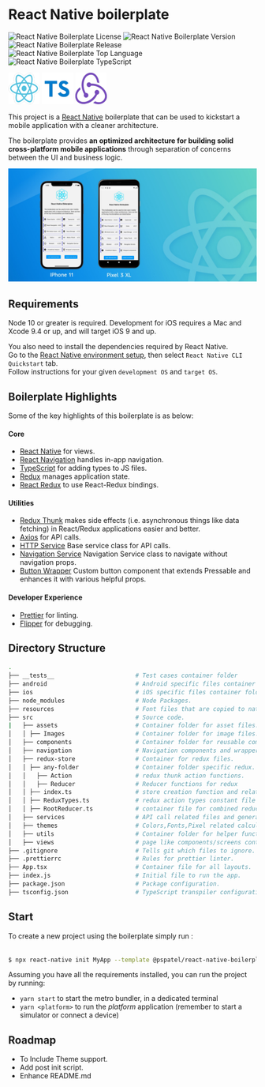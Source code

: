 # React Native boilerplate

![React Native Boilerplate License](https://img.shields.io/github/license/Parth-coditas/react-native-boilerplate?logo=MIT)
![React Native Boilerplate Version](https://img.shields.io/badge/version-v1.0-blue)
![React Native Boilerplate Release](https://img.shields.io/badge/release-may-yellow)
![React Native Boilerplate Top Language](https://img.shields.io/github/languages/top/Parth-coditas/react-native-boilerplate)
![React Native Boilerplate TypeScript](https://img.shields.io/badge/language-ts-blue)

[![React Native](./.github/react.png)](https://github.com/facebook/react-native)
[![TypeScript](./.github/typescript.png)](https://www.typescriptlang.org/)
[![Redux](./.github/redux.png)](https://github.com/reactjs/redux)

This project is a [React Native](https://facebook.github.io/react-native/) boilerplate that can be used to kickstart a mobile application with a cleaner architecture.

The boilerplate provides **an optimized architecture for building solid cross-platform mobile applications** through separation of concerns between the UI and business logic.

[![Boilplate Screenshot](./.github/boilerplate-screenshot.jpg)](https://github.com/Parth-coditas/react-native-boilerplate/tree/main/.github/boilerplate-screenshot.jpg)

## Requirements

Node 10 or greater is required. Development for iOS requires a Mac and Xcode 9.4 or up, and will target iOS 9 and up.

You also need to install the dependencies required by React Native.  
Go to the [React Native environment setup](https://reactnative.dev/docs/environment-setup), then select `React Native CLI Quickstart` tab.  
Follow instructions for your given `development OS` and `target OS`.

## Boilerplate Highlights

Some of the key highlights of this boilerplate is as below:

#### Core

- [React Native](https://github.com/facebook/react-nativee) for views.
- [React Navigation](https://github.com/react-navigation/react-navigation) handles in-app navigation.
- [TypeScript](https://www.typescriptlang.org/) for adding types to JS files.
- [Redux](https://github.com/reactjs/redux) manages application state.
- [React Redux](https://github.com/reactjs/react-redux) to use React-Redux bindings.

#### Utilities

- [Redux Thunk](https://github.com/reduxjs/redux-thunk) makes side effects (i.e. asynchronous things like data fetching) in React/Redux applications easier and better.
- [Axios](https://github.com/axios/axios) for API calls.
- [HTTP Service](https://github.com/Parth-coditas/react-native-boilerplate/blob/main/template/src/services/HttpService.ts) Base service class for API calls.
- [Navigation Service](https://github.com/Parth-coditas/react-native-boilerplate/blob/main/template/src/services/NavigationService.ts) Navigation Service class to navigate without navigation props.
- [Button Wrapper](https://github.com/Parth-coditas/react-native-boilerplate/blob/main/template/src/components/Button/Button.tsx) Custom button component that extends Pressable and enhances it with various helpful props.

#### Developer Experience

- [Prettier](https://prettier.io/) for linting.
- [Flipper](https://fbflipper.com/) for debugging.

## Directory Structure

```bash
.
├── __tests__                       # Test cases container folder
├── android                         # Android specific files container folder
├── ios                             # iOS specific files container folder
├── node_modules                    # Node Packages.
├── resources                       # Font files that are copied to native folder when building.
├── src                             # Source code.
|   ├── assets                      # Container folder for asset files.
│   │ ├── Images                    # Container folder for image files.
│   ├── components                  # Container folder for reusable components through out the app.
│   ├── navigation                  # Navigation components and wrappers.
│   ├── redux-store                 # Container for redux files.
│   │ ├── any-folder                # Container folder specific redux.
│   │   ├── Action                  # redux thunk action functions.
│   │   ├── Reducer                 # Reducer functions for redux
│   │ ├── index.ts                  # store creation function and related files
│   │ ├── ReduxTypes.ts             # redux action types constant file
│   │ ├── RootReducer.ts            # container file for combined reducers
│   ├── services                    # API call related files and general services related files.
│   ├── themes                      # Colors,Fonts,Pixel related calculations and constants.
│   ├── utils                       # Container folder for helper functions.
│   ├── views                       # page like components/screens containers .
├── .gitignore                      # Tells git which files to ignore.
├── .prettierrc                     # Rules for prettier linter.
├── App.tsx                         # Container file for all layouts.
├── index.js                        # Initial file to run the app.
├── package.json                    # Package configuration.
├── tsconfig.json                   # TypeScript transpiler configuration.
```

## Start

To create a new project using the boilerplate simply run :

```bash

$ npx react-native init MyApp --template @pspatel/react-native-boilerplate

```

Assuming you have all the requirements installed, you can run the project by running:

- `yarn start` to start the metro bundler, in a dedicated terminal
- `yarn <platform>` to run the _platform_ application (remember to start a simulator or connect a device)

## Roadmap

- To Include Theme support.
- Add post init script.
- Enhance README.md
